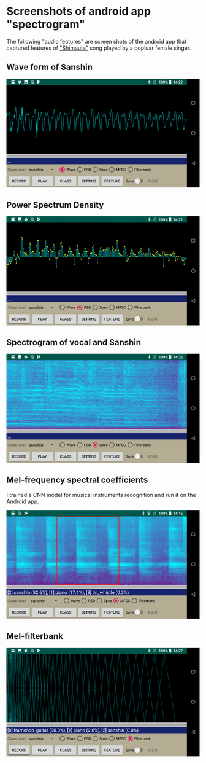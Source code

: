 # Screenshots of android app "spectrogram"

The following "audio features" are screen shots of the android app that captured features of ["Shimauta"](https://en.wikipedia.org/wiki/Shima_Uta_(The_Boom_song)) song played by a popluar female singer.

## Wave form of Sanshin

![](./doc/android_app_wave.png)

## Power Spectrum Density

![](./doc/android_app_psd.png)

## Spectrogram of vocal and Sanshin

![](./doc/android_app_spec.png)

## Mel-frequency spectral coefficients

I trained a CNN model for musical instruments recognition and run it on the Android app.

![](./doc/android_app.png)

## Mel-filterbank

![](./doc/android_app_filterbank.png)
